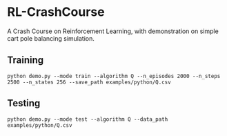 # RL-CrashCourse
A Crash Course on Reinforcement Learning, with demonstration on simple cart pole balancing simulation.

## Training
```python demo.py --mode train --algorithm Q --n_episodes 2000 --n_steps 2500 --n_states 256 --save_path examples/python/Q.csv```

## Testing
```python demo.py --mode test --algorithm Q --data_path examples/python/Q.csv```